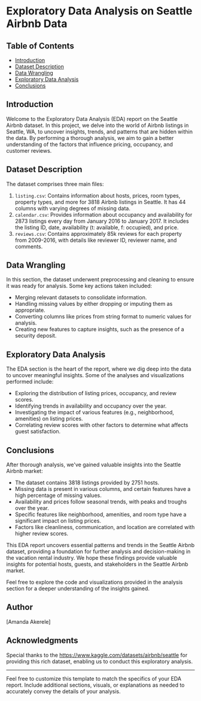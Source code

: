 # Exploratory Data Analysis on Seattle Airbnb Data

## Table of Contents

- [Introduction](#introduction)
- [Dataset Description](#dataset-description)
- [Data Wrangling](#data-wrangling)
- [Exploratory Data Analysis](#exploratory-data-analysis)
- [Conclusions](#conclusions)

## Introduction

Welcome to the Exploratory Data Analysis (EDA) report on the Seattle Airbnb dataset. In this project, we delve into the world of Airbnb listings in Seattle, WA, to uncover insights, trends, and patterns that are hidden within the data. By performing a thorough analysis, we aim to gain a better understanding of the factors that influence pricing, occupancy, and customer reviews.

## Dataset Description

The dataset comprises three main files:

1. `listing.csv`: Contains information about hosts, prices, room types, property types, and more for 3818 Airbnb listings in Seattle. It has 44 columns with varying degrees of missing data.
2. `calendar.csv`: Provides information about occupancy and availability for 2873 listings every day from January 2016 to January 2017. It includes the listing ID, date, availability (t: available, f: occupied), and price.
3. `reviews.csv`: Contains approximately 85k reviews for each property from 2009-2016, with details like reviewer ID, reviewer name, and comments.

## Data Wrangling

In this section, the dataset underwent preprocessing and cleaning to ensure it was ready for analysis. Some key actions taken included:

- Merging relevant datasets to consolidate information.
- Handling missing values by either dropping or imputing them as appropriate.
- Converting columns like prices from string format to numeric values for analysis.
- Creating new features to capture insights, such as the presence of a security deposit.

## Exploratory Data Analysis

The EDA section is the heart of the report, where we dig deep into the data to uncover meaningful insights. Some of the analyses and visualizations performed include:

- Exploring the distribution of listing prices, occupancy, and review scores.
- Identifying trends in availability and occupancy over the year.
- Investigating the impact of various features (e.g., neighborhood, amenities) on listing prices.
- Correlating review scores with other factors to determine what affects guest satisfaction.

## Conclusions

After thorough analysis, we've gained valuable insights into the Seattle Airbnb market:

- The dataset contains 3818 listings provided by 2751 hosts.
- Missing data is present in various columns, and certain features have a high percentage of missing values.
- Availability and prices follow seasonal trends, with peaks and troughs over the year.
- Specific features like neighborhood, amenities, and room type have a significant impact on listing prices.
- Factors like cleanliness, communication, and location are correlated with higher review scores.

This EDA report uncovers essential patterns and trends in the Seattle Airbnb dataset, providing a foundation for further analysis and decision-making in the vacation rental industry. We hope these findings provide valuable insights for potential hosts, guests, and stakeholders in the Seattle Airbnb market.

Feel free to explore the code and visualizations provided in the analysis section for a deeper understanding of the insights gained.

## Author

[Amanda Akerele]

## Acknowledgments

Special thanks to the https://www.kaggle.com/datasets/airbnb/seattle for providing this rich dataset, enabling us to conduct this exploratory analysis.

---

Feel free to customize this template to match the specifics of your EDA report. Include additional sections, visuals, or explanations as needed to accurately convey the details of your analysis.
